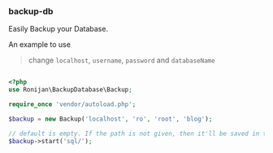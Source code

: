 ### backup-db

Easily Backup your Database.


An example to use

> change `localhost`, `username`, `password` and `databaseName`

```php

<?php
use Ronijan\BackupDatabase\Backup;

require_once 'vendor/autoload.php';

$backup = new Backup('localhost', 'ro', 'root', 'blog');

// default is empty. If the path is not given, then it'll be saved in the root of your Project
$backup->start('sql/');
```
